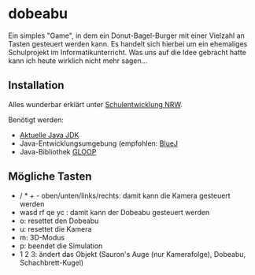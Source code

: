 # dobeabu

Ein simples "Game", in dem ein Donut-Bagel-Burger mit einer Vielzahl an Tasten gesteuert werden kann.
Es handelt sich hierbei um ein ehemaliges Schulprojekt im Informatikunterricht. Was uns auf die Idee gebracht hatte kann ich heute wirklich nicht mehr sagen...

## Installation

Alles wunderbar erklärt unter <a href="https://www.schulentwicklung.nrw.de/cms/programmierung-mit-gloop/installation/index.html">Schulentwicklung NRW</a>.

Benötigt werden:
- <a href="https://www.oracle.com/java/technologies/downloads/">Aktuelle Java JDK</a>
- Java-Entwicklungsumgebung (empfohlen: <a href="http://www.bluej.org">BlueJ</a>
- Java-Bibliothek <a href="https://www.schulentwicklung.nrw.de/cms/programmierung-mit-gloop/oop-mit-gloop/index.html">GLOOP</a>

## Mögliche Tasten

- / * + - oben/unten/links/rechts: damit kann die Kamera gesteuert werden
- wasd rf qe yc : damit kann der Dobeabu gesteuert werden
- o: resettet den Dobeabu
- u: resettet die Kamera
- m: 3D-Modus
- p: beendet die Simulation
- 1 2 3: ändert das Objekt (Sauron's Auge (nur Kamerafolge), Dobeabu, Schachbrett-Kugel) 
